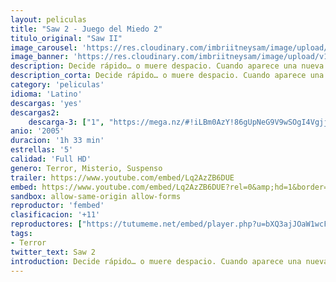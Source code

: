 ```yaml
---
layout: peliculas
title: "Saw 2 - Juego del Miedo 2"
titulo_original: "Saw II"
image_carousel: 'https://res.cloudinary.com/imbriitneysam/image/upload/v1544140158/saw2-poster-min.jpg'
image_banner: 'https://res.cloudinary.com/imbriitneysam/image/upload/v1544140159/saw2-banner-min.jpg'
description: Decide rápido… o muere despacio. Cuando aparece una nueva víctima de asesinato con los signos característicos de Jigsaw, el Agente Eric Matthews (Donnie Wahlberg) se embarca en una investigación exhaustiva que le permite detener al asesino sin demasiado esfuerzo. Sin embargo, para Jigsaw ser detenido no es sino otra parte de su retorcido plan. Hay otras ocho víctimas jugándose la vida y ahora le toca a Matthews unirse al juego…
description_corta: Decide rápido… o muere despacio. Cuando aparece una nueva víctima de asesinato con los signos característicos de Jigsaw, el Agente Eric Matthews (Donnie Wahlberg) se embarca en una investigación exhaustiva que le permite detener al...
category: 'peliculas'
idioma: 'Latino'
descargas: 'yes'
descargas2:
    descarga-3: ["1", "https://mega.nz/#!iLBm0AzY!86gUpNeG9V9wSOgI4Vgjj46vZyRY_D6PQRekcMw9AUc", "https://www.google.com/s2/favicons?domain=mega.nz","Mega","https://res.cloudinary.com/imbriitneysam/image/upload/v1541473684/mexico.png", "Latino", "Full HD"]
anio: '2005'
duracion: '1h 33 min'
estrellas: '5'
calidad: 'Full HD'
genero: Terror, Misterio, Suspenso
trailer: https://www.youtube.com/embed/Lq2AzZB6DUE
embed: https://www.youtube.com/embed/Lq2AzZB6DUE?rel=0&amp;hd=1&border=0&wmode=opaque&enablejsapi=1&modestbranding=1&controls=1&showinfo=1
sandbox: allow-same-origin allow-forms
reproductor: 'fembed'
clasificacion: '+11'
reproductores: ["https://tutumeme.net/embed/player.php?u=bXQ3ajJOaW1wcFRGcEs2VW5XRGExTlRPMytmUnc3bHVwcWhoenVIUjI5SHF5TlNwc0taaG1jN2gwZHZSNTlIRHVhV2tZWitkNUtDVDNOL1ZvYW1rYjJaa25xQT0"]
tags:
- Terror
twitter_text: Saw 2
introduction: Decide rápido… o muere despacio. Cuando aparece una nueva víctima de asesinato con los signos característicos de Jigsaw, el Agente Eric Matthews (Donnie Wahlberg) se embarca en una investigación exhaustiva que le permite detener al 
---
```



 







